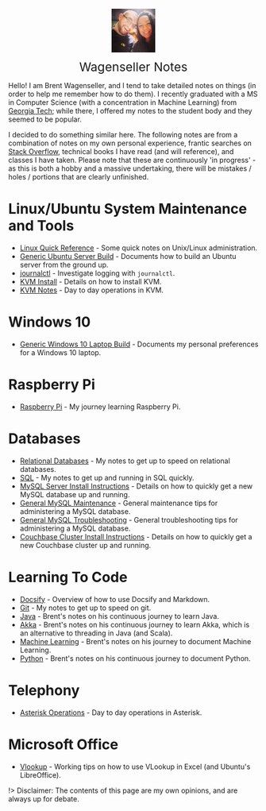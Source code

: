 <img
    src="./images/BrentAndMandi.jpg"
    width="88"
    style="display: block; width: 88px; margin: auto; margin-bottom: 1em"
/><span style="display: block; text-align: center; font-size: 1.75em;"> Wagenseller Notes </span>

Hello! I am Brent Wagenseller, and I tend to take detailed notes on things (in order to help me remember how to do them). I recently graduated with a MS in Computer Science (with a concentration in Machine Learning) from [Georgia Tech](https://www.omscs.gatech.edu/); while there, I offered my notes to the student body and they seemed to be popular. 

I decided to do something similar here. The following notes are from a combination of notes on my own personal experience, frantic searches on [Stack Overflow](https://stackoverflow.com/), technical books I have read (and will reference), and classes I have taken. Please note that these are continuously 'in progress' - as this is both a hobby and a massive undertaking, there will be mistakes / holes / portions that are clearly unfinished.

# Linux/Ubuntu System Maintenance and Tools
- [Linux Quick Reference](/operating_systems/ubuntu/linux_notes) - Some quick notes on Unix/Linux administration.
- [Generic Ubuntu Server Build](/operating_systems/ubuntu/server_build) - Documents how to build an Ubuntu server from the ground up.
- [journalctl](/operating_systems/ubuntu/package_operations/journalctl) - Investigate logging with `journalctl`.
- [KVM Install](/operating_systems/ubuntu/package_install/kvm_install) - Details on how to install KVM.
- [KVM Notes](/operating_systems/ubuntu/package_operations/kvm_notes) - Day to day operations in KVM.

# Windows 10
- [Generic Windows 10 Laptop Build](/operating_systems/windows/windows_laptop_build) - Documents my personal preferences for a Windows 10 laptop.

# Raspberry Pi
- [Raspberry Pi](/operating_systems/raspberry_pi/) - My journey learning Raspberry Pi.

# Databases
- [Relational Databases](/databases/relational_databases/) - My notes to get up to speed on relational databases. 
- [SQL](/databases/relational_databases/sql) - My notes to get up and running in SQL quickly. 
- [MySQL Server Install Instructions](/databases/mysql/mysql_install) - Details on how to quickly get a new MySQL database up and running.
- [General MySQL Maintenance](/databases/mysql/mysql_maintenance) - General maintenance tips for administering a MySQL database.
- [General MySQL Troubleshooting](/databases/mysql/mysql_troubleshooting) - General troubleshooting tips for administering a MySQL database.
- [Couchbase Cluster Install Instructions](/databases/couchbase/couchbase_install) - Details on how to quickly get a new Couchbase cluster up and running.

# Learning To Code
- [Docsify](/learn_to_code/docsify/) - Overview of how to use Docsify and Markdown. 
- [Git](/learn_to_code/git/) - My notes to get up to speed on git. 
- [Java](/learn_to_code/java/) - Brent's notes on his continuous journey to learn Java.
- [Akka](/learn_to_code/java/akka/) - Brent's notes on his continuous journey to learn Akka, which is an alternative to threading in Java (and Scala).
- [Machine Learning](/learn_to_code/machine_learning/) - Brent's notes on his journey to document Machine Learning.
- [Python](/learn_to_code/python/) - Brent's notes on his continuous journey to document Python.

# Telephony
- [Asterisk Operations](/telephony/asterisk) - Day to day operations in Asterisk.

# Microsoft Office
- [Vlookup](/office/excel_vlookup) - Working tips on how to use VLookup in Excel (and Ubuntu's LibreOffice).

!> Disclaimer: The contents of this page are my own opinions, and are always up for debate.
